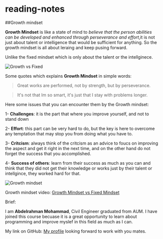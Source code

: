 # reading-notes

##Growth mindset

**Growth Mindset** is like a state of mind to *believe that the person abilities can be developed and enhanced through perseverance and effort*,it is not just about talent or intelligence that would be sufficient for anything. So the growth mindset is all about leraing and keep pusing forward.

Unlike the fixed mindset which is only about the talent or the intellginece. 

![Growth vs Fixed](https://3kllhk1ibq34qk6sp3bhtox1-wpengine.netdna-ssl.com/wp-content/uploads/NewGrowthMindset2.png)

Some quotes which explains **Growth Mindset** in simple words: 
 >Great works are performed, not by strength, but by perseverance.
 
 >It's not that Im so smart, it's just that I stay with problems longer.

Here some issues that you can encounter them by the Growth mindset:

1- **Challenges**: it is the part that where you improve yourself, and not to stand down

2- **Effort**: this part can be very hard to do, but the key is here to overcome any temptation that may stop you from doing what you have to.

3- **Critcism**: always think of the critcism as an advice to foucs on improving the aspect and get it right in the next time, and on the other hand do not forget the success that you accomplished. 

4- **Success of others**: learn from their success as much as you can and think that they did not get their knowledge or works just by their talent or intellgince, they worked hard for that. 

![Growth mindset](https://storage.googleapis.com/proudcity/elgl/uploads/2020/08/growth-mindset-brain.png)

Growth mindset video:
[Growth Mindset vs Fixed Mindset](https://www.youtube.com/watch?v=M1CHPnZfFmU)


Brief:

I am **Abdelrahman Mohammad**, Civil Engineer graduated from AUM. I have joined this course becuase it is a great opportunity to learn about programming and improve myslef in this field as much as I can. 

My link on GitHub:
[My profile](https://github.com/Daour211) looking forward to work with you mates. 
